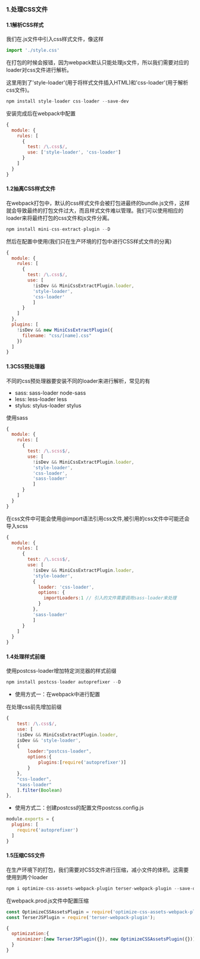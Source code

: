 ### 1.处理CSS文件

#### 1.1解析CSS样式
我们在.js文件中引入css样式文件，像这样
```javascript
import './style.css'
```
在打包的时候会报错，因为webpack默认只能处理js文件，所以我们需要对应的loader对css文件进行解析。

这里用到了'style-loader'(用于将样式文件插入HTML)和'css-loader'(用于解析css文件)。
```javascript
npm install style-loader css-loader --save-dev
```
安装完成后在webpack中配置
```javascript
{
  module: {
    rules: [
      {
        test: /\.css$/,
        use: ['style-loader', 'css-loader']
      }
    ]
  }
}
```

#### 1.2抽离CSS样式文件
在webpack打包中，默认的css样式文件会被打包进最终的bundle.js文件，这样就会导致最终的打包文件过大，而且样式文件难以管理。我们可以使用相应的loader来将最终打包的css文件和js文件分离。
```javascript
npm install mini-css-extract-plugin --D
```
然后在配置中使用(我们只在生产环境的打包中进行CSS样式文件的分离)
```javascript
{
  module: {
    rules: [
      {
        test: /\.css$/,
        use: [
          !isDev && MiniCssExtractPlugin.loader,
          'style-loader', 
          'css-loader'
          ]
      }
    ]
  },
  plugins: [
    !isDev && new MiniCssExtractPlugin({
      filename: "css/[name].css"
    })
  ]
}
```

#### 1.3CSS预处理器
不同的css预处理器要安装不同的loader来进行解析，常见的有
- sass: sass-loader node-sass
- less: less-loader less
- stylus: stylus-loader stylus

使用sass
```javascript
{
  module: {
    rules: [
      {
        test: /\.scss$/,
        use: [
          !isDev && MiniCssExtractPlugin.loader,
          'style-loader', 
          'css-loader',
          'sass-loader'
          ]
      }
    ]
  }
}
```
在css文件中可能会使用@import语法引用css文件,被引用的css文件中可能还会导入scss
```javascript
{
  module: {
    rules: [
      {
        test: /\.scss$/,
        use: [
          !isDev && MiniCssExtractPlugin.loader,
          'style-loader', 
          {
            loader: 'css-loader',
            options: {
              importLoaders:1 // 引入的文件需要调用sass-loader来处理
            }
          },
          'sass-loader'
          ]
      }
    ]
  }
}
```

#### 1.4处理样式前缀
使用postcss-loader增加特定浏览器的样式前缀
```javascript
npm install postcss-loader autoprefixer --D
```

- 使用方式一：在webpack中进行配置

在处理css前先增加前缀
```javascript
{
    test: /\.css$/,
    use: [
    !isDev && MiniCssExtractPlugin.loader,
    isDev && 'style-loader',
    {
        loader:"postcss-loader",
        options:{
            plugins:[require('autoprefixer')]
        }
    },
    "css-loader",
    "sass-loader"
    ].filter(Boolean)
},
```

- 使用方式二：创建postcss的配置文件postcss.config.js
```javascript
module.exports = {
  plugins: [
    require('autoprefixer')
  ]
}
```

#### 1.5压缩CSS文件
在生产环境下的打包，我们需要对CSS文件进行压缩，减小文件的体积。这需要使用到两个loader
```javascript
npm i optimize-css-assets-webpack-plugin terser-webpack-plugin --save-dev
```
在webpack.prod.js文件中配置压缩
```javascript
const OptimizeCSSAssetsPlugin = require('optimize-css-assets-webpack-plugin');
const TerserJSPlugin = require('terser-webpack-plugin');

{
  optimization:{
    minimizer:[new TerserJSPlugin({}), new OptimizeCSSAssetsPlugin({})]
  }
}
```







